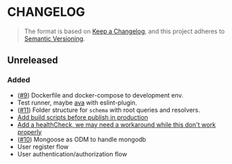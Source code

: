 # CHANGELOG
> The format is based on [Keep a Changelog](https://keepachangelog.com/en/1.0.0/),
> and this project adheres to [Semantic Versioning](https://semver.org/spec/v2.0.0.html).

## Unreleased
### Added
- ([#9](https://github.com/arrecadar/api/pull/9)) Dockerfile and docker-compose to development env.
- Test runner, maybe [ava](https://github.com/avajs) with eslint-plugin.
- ([#11](https://github.com/arrecadar/api/pull/11)) Folder structure for `schema` with root queries and resolvers.
- [Add build scripts before publish in production](https://github.com/babel/example-node-server)
- [Add a healthCheck, we may need a workaround while this don't work properly](https://www.apollographql.com/docs/apollo-server/whats-new.html#Health-checks)
- ([#10](https://github.com/arrecadar/api/pull/10)) Mongoose as ODM to handle mongodb
- User register flow
- User authentication/authorization flow
